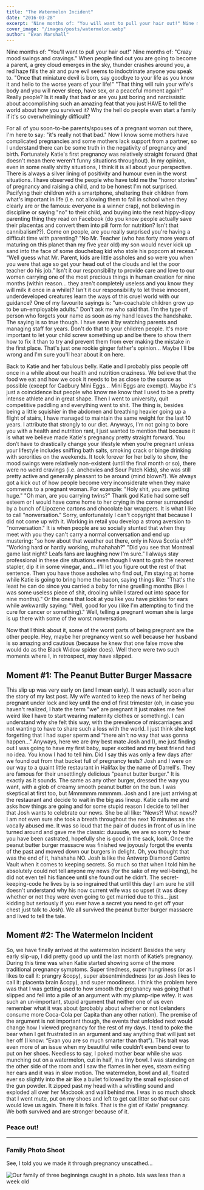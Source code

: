 ```yaml
---
title: "The Watermelon Incident"
date: "2016-03-28"
excerpt: 'Nine months of: "You will want to pull your hair out!" Nine months of: "Crazy...'
cover_image: "/images/posts/watermelon.webp"
author: "Evan Marshall"
---
```


Nine months of: "You'll want to pull your hair out!" Nine months of: "Crazy mood swings and cravings." When people find out you are going to become a parent, a grey cloud emerges in the sky, thunder crashes around you, a red haze fills the air and pure evil seems to indoctrinate anyone you speak to. "Once that miniature devil is born, say goodbye to your life as you know it and hello to the worse years of your life!" "That thing will ruin your wife's body and you will never sleep, have sex, or a peaceful moment again!" Really people? Is it really that bad or are you just boring and narcissistic about accomplishing such an amazing feat that you just HAVE to tell the world about how you survived it? Why the hell do people even start a family if it's so overwhelmingly difficult?

For all of you soon-to-be parents/spouses of a pregnant woman out there, I'm here to say: "it's really not that bad." Now I know some mothers have complicated pregnancies and some mothers lack support from a partner, so I understand there can be some truth in the negativity of pregnancy and birth. Fortunately Katie's first pregnancy was relatively straight forward (that doesn't mean there weren't funny situations throughout). In my opinion, even in some really shitty situations, I think it is all about your perspective. There is always a silver lining of positivity and humour even in the worst situations. I have observed the people who have told me the "horror stories" of pregnancy and raising a child, and to be honest I'm not surprised. Pacifying their children with a smartphone, sheltering their children from what's important in life (i.e. not allowing them to fail in school when they clearly are or the famous: everyone is a winner crap), not believing in discipline or saying "no" to their child, and buying into the next hippy-dippy parenting thing they read on Facebook (do you know people actually save their placentas and convert them into pill form for nutrition? Isn't that cannibalism??). Come on people, are you really surprised you're having a difficult time with parenting? "No Mr. Teacher (who has forty more years of maturing on this planet than my five year old) my son would never kick up sand into the face of some douchebag kid who stole his popcorn at recess." “Well guess what Mr. Parent, kids are little assholes and so were you when you were that age so get your head out of the clouds and let the poor teacher do his job.” Isn't it our responsibility to provide care and love to our women carrying one of the most precious things in human creation for nine months (within reason... they aren't completely useless and you know they will milk it once in a while)? Isn't it our responsibility to let these innocent, underdeveloped creatures learn the ways of this cruel world with our guidance? One of my favourite sayings is: "un-coachable children grow up to be un-employable adults." Don't ask me who said that. I'm the type of person who forgets your name as soon as my hand leaves the handshake. The saying is so true though. I have seen it by watching parents and managing staff for years. Don't do that to your children people. It's more important to let your child screw something up and be there to show them how to fix it than to try and prevent them from ever making the mistake in the first place. That's just one rookie ginger father's opinion... Maybe I'll be wrong and I'm sure you'll hear about it on here.

Back to Katie and her fabulous belly. Katie and I probably piss people off once in a while about our health and nutrition craziness. We believe that the food we eat and how we cook it needs to be as close to the source as possible (except for Cadbury Mini Eggs... Mini Eggs are exempt). Maybe it's just a coincidence but people who know me know that I used to be a pretty intense athlete and in great shape. Then I went to university, quit competitive paddling and everything went to shit. The thing is, besides being a little squishier in the abdomen and breathing heavier going up a flight of stairs, I have managed to maintain the same weight for the last 10 years. I attribute that strongly to our diet. Anyways, I'm not going to bore you with a health and nutrition rant, I just wanted to mention that because it is what we believe made Katie's pregnancy pretty straight forward. You don’t have to drastically change your lifestyle when you’re pregnant unless your lifestyle includes sniffing bath salts, smoking crack or binge drinking with sororities on the weekends. It took forever for her belly to show, the mood swings were relatively non-existent (until the final month or so), there were no weird cravings (i.e. anchovies and Sour Patch Kids), she was still pretty active and generally pleasant to be around (mind blown?). We always got a kick out of how people become very inconsiderate when they make comments to a pregnant woman. For example: "Holy shit, you are getting huge." "Oh man, are you carrying twins?" Thank god Katie had some self esteem or I would have come home to her crying in the corner surrounded by a bunch of Lipozene cartons and chocolate bar wrappers. It is what I like to call "nonversation." Sorry, unfortunately I can't copyright that because I did not come up with it. Working in retail you develop a strong aversion to "nonversation." It is when people are so socially stunted that when they meet with you they can't carry a normal conversation and end up mustering: "so how about that weather out there, only in Nova Scotia eh?!" "Working hard or hardly working, muhahahah?" "Did you see that Montreal game last night? Leafs fans are laughing now I'm sure." I always stay professional in these dire situations even though I want to grab the nearest stapler, dip it in some vinegar, and... I'll let you figure out the rest of that sentence. Then you have those assholes who find out, I'm staying at home while Katie is going to bring home the bacon, saying things like: "That's the least he can do since you carried a baby for nine gruelling months (like I was some useless piece of shit, drooling while I stared out into space for nine months)." Or the ones that look at you like you have pickles for ears while awkwardly saying: "Well, good for you (like I'm attempting to find the cure for cancer or something)." Well, telling a pregnant woman she is large is up there with some of the worst nonversation.

Now that I think about it, some of the worst parts of being pregnant are the other people. Hey, maybe her pregnancy went so well because her husband is so amazing and cautious (because he knew that one false move she would do as the Black Widow spider does). Well there were two such moments where I, in retrospect, may have slipped.

## Moment #1: The Peanut Butter Burger Massacre

This slip up was very early on (and I mean early). It was actually soon after the story of my last post. My wife wanted to keep the news of her being pregnant under lock and key until the end of first trimester (oh, in case you haven't realized, I hate the term "we" are pregnant it just makes me feel weird like I have to start wearing maternity clothes or something). I can understand why she felt this way, with the prevalence of miscarriages and not wanting to have to share such a loss with the world. I just think she kept forgetting that I had super sperm and “there ain't no way that was gonna happen…" Anyways, here we are (my best mate Josh and I), me just finding out I was going to have my first baby, super excited and my best friend had no idea. You know I had to tell him. Did I say this was only a few days after we found out from that bucket full of pregnancy tests? Josh and I were on our way to a quaint little restaurant in Halifax by the name of Darrell's. They are famous for their unsettlingly delicious "peanut butter burger." It is exactly as it sounds. The same as any other burger, dressed the way you want, with a glob of creamy smooth peanut butter on the bun. I was skeptical at first too, but Mmmmmm mmmmm. Josh and I are just arriving at the restaurant and decide to wait in the big ass lineup. Katie calls me and asks how things are going and for some stupid reason I decide to tell her that Josh wants to celebrate our news. She be all like: “News?! What news!? I am not even sure she took a breath throughout the next 10 minutes as she vocally abused me. It was so loud that the pair of dudes in front of us in line turned around and gave me the classic: duuuude, we are so sorry to hear you have been castrated, hopefully she is good in the sack, look. Once the peanut butter burger massacre was finished we joyously forgot the events of the past and mowed down our burgers in delight. Oh, you thought that was the end of it, hahahaha NO. Josh is like the Antwerp Diamond Centre Vault when it comes to keeping secrets. So much so that when I told him he absolutely could not tell anyone my news (for the sake of my well-being), he did not even tell his fiancee until she found out he didn’t. The secret-keeping-code he lives by is so ingrained that until this day I am sure he still doesn't understand why his now current wife was so upset (it was dicey whether or not they were even going to get married due to this… just kidding but seriously if you ever have a secret you need to get off your chest just talk to Josh). We all survived the peanut butter burger massacre and lived to tell the tale.

## Moment #2: The Watermelon Incident

So, we have finally arrived at the watermelon incident! Besides the very early slip-up, I did pretty good up until the last month of Katie’s pregnancy. During this time was when Katie started showing some of the more traditional pregnancy symptoms. Super tiredness, super hungriness (or as I likes to call it: prangry &copy), super absentmindedness (or as Josh likes to call it: placenta brain &copy), and super moodiness. I think the problem here was that I was getting used to how smooth the pregnancy was going that I slipped and fell into a pile of an argument with my plump-ripe wifey. It was such an un-important, stupid argument that neither one of us even remember what it was about (probably about whether or not Icelanders consume more Coca-Cola per Capita than any other nation). The premise of the argument is not important though, the events that unfolded next would change how I viewed pregnancy for the rest of my days. I tend to poke the bear when I get frustrated in an argument and say anything that will just set her off (I know: “Evan you are so much smarter than that”). This trait was even more of an issue when my beautiful wife couldn’t even bend over to put on her shoes. Needless to say, I poked mother bear while she was munching out on a watermelon, cut in half, in a tiny bowl. I was standing on the other side of the room and I saw the flames in her eyes, steam exiting her ears and it was in slow motion. The watermelon, bowl and all, floated ever so slightly into the air like a bullet followed by the small explosion of the gun powder. It zipped past my head with a whistling sound and exploded all over her Macbook and wall behind me. I was in so much shock that I went mute, put on my shoes and left to get cat litter so that our cats would love us again. There it is folks. That is the gist of Katie’ pregnancy. We both survived and are stronger because of it.

### Peace out!

---

### Family Photo Shoot

See, I told you we made it through pregnancy unscathed...

![Our family of three beginnings caught in a photo. Isla was less than a week old](/images/posts/family.webp)

